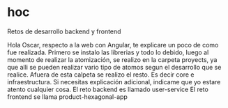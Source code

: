 # hoc
Retos de desarrollo backend y frontend

Hola Oscar, respecto a la web con Angular, te explicare un poco de como fue realizada. Primero se instalo las librerias y todo lo debido, luego al momento de realizar la atomización, se realizo en la carpeta proyects, ya que alli se pueden realizar vario tipo de atomos segun el desarrollo que se realice. Afuera de esta calpeta se realizo el resto. Es decir core e infraestructura. Si necesitas explicación adicional, indicame que yo estare atento cualquier cosa.
El reto backend es llamado user-service
El reto frontend se llama product-hexagonal-app
